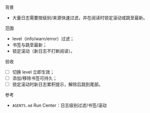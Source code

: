 背景

- 大量日志需要按级别/来源快速过滤，并在阅读时锁定滚动或跳至最新。

范围

- level（info/warn/error）过滤；
- 书签与跳至最新；
- 锁定滚动（新日志不打断阅读）。

验收

- [ ] 切换 level 立即生效；
- [ ] 添加/移除书签可持久；
- [ ] 锁定滚动时新日志累积提示，解除后跳到尾部。

参考

- `AGENTS.md` Run Center：日志级别过滤/书签/滚动
